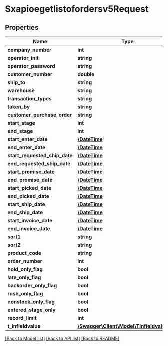 # Sxapioegetlistofordersv5Request

## Properties
Name | Type | Description | Notes
------------ | ------------- | ------------- | -------------
**company_number** | **int** |  | [optional] 
**operator_init** | **string** |  | [optional] 
**operator_password** | **string** |  | [optional] 
**customer_number** | **double** |  | [optional] 
**ship_to** | **string** |  | [optional] 
**warehouse** | **string** |  | [optional] 
**transaction_types** | **string** |  | [optional] 
**taken_by** | **string** |  | [optional] 
**customer_purchase_order** | **string** |  | [optional] 
**start_stage** | **int** |  | [optional] 
**end_stage** | **int** |  | [optional] 
**start_enter_date** | [**\DateTime**](\DateTime.md) |  | [optional] 
**end_enter_date** | [**\DateTime**](\DateTime.md) |  | [optional] 
**start_requested_ship_date** | [**\DateTime**](\DateTime.md) |  | [optional] 
**end_requested_ship_date** | [**\DateTime**](\DateTime.md) |  | [optional] 
**start_promise_date** | [**\DateTime**](\DateTime.md) |  | [optional] 
**end_promise_date** | [**\DateTime**](\DateTime.md) |  | [optional] 
**start_picked_date** | [**\DateTime**](\DateTime.md) |  | [optional] 
**end_picked_date** | [**\DateTime**](\DateTime.md) |  | [optional] 
**start_ship_date** | [**\DateTime**](\DateTime.md) |  | [optional] 
**end_ship_date** | [**\DateTime**](\DateTime.md) |  | [optional] 
**start_invoice_date** | [**\DateTime**](\DateTime.md) |  | [optional] 
**end_invoice_date** | [**\DateTime**](\DateTime.md) |  | [optional] 
**sort1** | **string** |  | [optional] 
**sort2** | **string** |  | [optional] 
**product_code** | **string** |  | [optional] 
**order_number** | **int** |  | [optional] 
**hold_only_flag** | **bool** |  | [optional] 
**late_only_flag** | **bool** |  | [optional] 
**backorder_only_flag** | **bool** |  | [optional] 
**rush_only_flag** | **bool** |  | [optional] 
**nonstock_only_flag** | **bool** |  | [optional] 
**entered_stage_only** | **bool** |  | [optional] 
**record_limit** | **int** |  | [optional] 
**t_infieldvalue** | [**\Swagger\Client\Model\TInfieldvalueReq**](TInfieldvalueReq.md) |  | [optional] 

[[Back to Model list]](../README.md#documentation-for-models) [[Back to API list]](../README.md#documentation-for-api-endpoints) [[Back to README]](../README.md)


